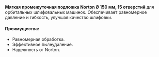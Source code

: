 **Мягкая промежуточная подложка Norton Ø 150 мм, 15 отверстий** для орбитальных шлифовальных машинок. Обеспечивает равномерное давление и гибкость, улучшая качество шлифовки.

#### Преимущества:

- Равномерная обработка.
- Эффективное пылеудаление.
- Надежность от Norton.
